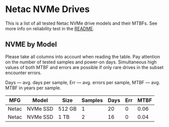 Netac NVMe Drives
=================

This is a list of all tested Netac NVMe drive models and their MTBFs. See more
info on reliability test in the [README](https://github.com/linuxhw/SMART).

NVME by Model
------------

Please take all columns into account when reading the table. Pay attention on the
number of tested samples and power-on days. Simultaneous high values of both MTBF
and errors are possible if only rare drives in the subset encounter errors.

Days — avg. days per sample,
Err  — avg. errors per sample,
MTBF — avg. MTBF in years per sample.

| MFG       | Model              | Size   | Samples | Days  | Err   | MTBF   |
|-----------|--------------------|--------|---------|-------|-------|--------|
| Netac     | NVMe SSD           | 512 GB | 1       | 20    | 0     | 0.06   |
| Netac     | NVMe SSD           | 1 TB   | 2       | 16    | 0     | 0.04   |

